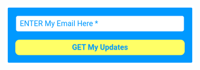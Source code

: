 <style type="text/css">
  @import url(https://fonts.googleapis.com/css?family=Open+Sans:400,400italic,700,700italic);
</style>
<style type="text/css">
  @import url(https://fonts.googleapis.com/css?family=Roboto:400,400italic,700,700italic);
</style>
<style type="text/css">
  .ml-form-embedSubmitLoad{display:inline-block;width:20px;height:20px}.ml-form-embedSubmitLoad:after{content:" ";display:block;width:11px;height:11px;margin:1px;border-radius:50%;border:4px solid #fff;border-color:#09f #09f #09f transparent;animation:ml-form-embedSubmitLoad 1.2s linear infinite}@keyframes ml-form-embedSubmitLoad{0%{transform:rotate(0)}100%{transform:rotate(360deg)}}#mlb2-2433250.ml-form-embedContainer{box-sizing:border-box;display:table;margin:0 auto;position:static;width:100%!important}#mlb2-2433250.ml-form-embedContainer button,#mlb2-2433250.ml-form-embedContainer h4,#mlb2-2433250.ml-form-embedContainer p,#mlb2-2433250.ml-form-embedContainer span{text-transform:none!important;letter-spacing:normal!important}#mlb2-2433250.ml-form-embedContainer .ml-form-embedWrapper{background-color:#09f;border-width:7px;border-color:#fff;border-radius:10px;border-style:solid;box-sizing:border-box;display:inline-block!important;margin:0;padding:0;position:relative}#mlb2-2433250.ml-form-embedContainer .ml-form-embedWrapper.embedDefault,#mlb2-2433250.ml-form-embedContainer .ml-form-embedWrapper.embedPopup{width:750px}#mlb2-2433250.ml-form-embedContainer .ml-form-embedWrapper.embedForm{max-width:750px;width:100%}#mlb2-2433250.ml-form-embedContainer .ml-form-align-left{text-align:left}#mlb2-2433250.ml-form-embedContainer .ml-form-align-center{text-align:center}#mlb2-2433250.ml-form-embedContainer .ml-form-align-default{display:table-cell!important;vertical-align:middle!important;text-align:center!important}#mlb2-2433250.ml-form-embedContainer .ml-form-align-right{text-align:right}#mlb2-2433250.ml-form-embedContainer .ml-form-embedWrapper .ml-form-embedHeader img{border-top-left-radius:10px;border-top-right-radius:10px;height:auto;margin:0 auto!important;max-width:100%;width:646px}#mlb2-2433250.ml-form-embedContainer .ml-form-embedWrapper .ml-form-embedBody,#mlb2-2433250.ml-form-embedContainer .ml-form-embedWrapper .ml-form-successBody{padding:20px 20px 0 20px}#mlb2-2433250.ml-form-embedContainer .ml-form-embedWrapper .ml-form-embedBody.ml-form-embedBodyHorizontal{padding-bottom:0}#mlb2-2433250.ml-form-embedContainer .ml-form-embedWrapper .ml-form-embedBody .ml-form-embedContent,#mlb2-2433250.ml-form-embedContainer .ml-form-embedWrapper .ml-form-successBody .ml-form-successContent{margin:0 0 20px 0}#mlb2-2433250.ml-form-embedContainer .ml-form-embedWrapper .ml-form-embedBody .ml-form-embedContent h4,#mlb2-2433250.ml-form-embedContainer .ml-form-embedWrapper .ml-form-successBody .ml-form-successContent h4{color:#000;font-family:Roboto,Arial,Helvetica,sans-serif;font-size:40px;font-weight:400;margin:0 0 10px 0;text-align:left;word-break:break-word}#mlb2-2433250.ml-form-embedContainer .ml-form-embedWrapper .ml-form-embedBody .ml-form-embedContent p,#mlb2-2433250.ml-form-embedContainer .ml-form-embedWrapper .ml-form-successBody .ml-form-successContent p{color:#000;font-family:Roboto,Arial,Helvetica,sans-serif;font-size:24px;font-weight:400;line-height:30px;margin:0 0 10px 0;text-align:left}#mlb2-2433250.ml-form-embedContainer .ml-form-embedWrapper .ml-form-embedBody .ml-form-embedContent ol,#mlb2-2433250.ml-form-embedContainer .ml-form-embedWrapper .ml-form-embedBody .ml-form-embedContent ul,#mlb2-2433250.ml-form-embedContainer .ml-form-embedWrapper .ml-form-successBody .ml-form-successContent ol,#mlb2-2433250.ml-form-embedContainer .ml-form-embedWrapper .ml-form-successBody .ml-form-successContent ul{color:#000;font-family:Roboto,Arial,Helvetica,sans-serif;font-size:24px}#mlb2-2433250.ml-form-embedContainer .ml-form-embedWrapper .ml-form-embedBody .ml-form-embedContent p a,#mlb2-2433250.ml-form-embedContainer .ml-form-embedWrapper .ml-form-successBody .ml-form-successContent p a{color:#000;text-decoration:underline}#mlb2-2433250.ml-form-embedContainer .ml-form-embedWrapper .ml-block-form .ml-field-group{text-align:left!important}#mlb2-2433250.ml-form-embedContainer .ml-form-embedWrapper .ml-block-form .ml-field-group label{margin-bottom:5px;color:#333;font-size:18px;font-family:Roboto,Arial,Helvetica,sans-serif;font-weight:700;font-style:normal;text-decoration:none;display:inline-block;line-height:24px}#mlb2-2433250.ml-form-embedContainer .ml-form-embedWrapper .ml-form-embedBody .ml-form-embedContent p:last-child,#mlb2-2433250.ml-form-embedContainer .ml-form-embedWrapper .ml-form-successBody .ml-form-successContent p:last-child{margin:0}#mlb2-2433250.ml-form-embedContainer .ml-form-embedWrapper .ml-form-embedBody form{margin:0;width:100%}#mlb2-2433250.ml-form-embedContainer .ml-form-embedWrapper .ml-form-embedBody .ml-form-checkboxRow,#mlb2-2433250.ml-form-embedContainer .ml-form-embedWrapper .ml-form-embedBody .ml-form-formContent{margin:0 0 20px 0;width:100%}#mlb2-2433250.ml-form-embedContainer .ml-form-embedWrapper .ml-form-embedBody .ml-form-checkboxRow{float:left}#mlb2-2433250.ml-form-embedContainer .ml-form-embedWrapper .ml-form-embedBody .ml-form-formContent.horozintalForm{margin:0;padding:0 0 20px 0;width:100%;height:auto;float:left}#mlb2-2433250.ml-form-embedContainer .ml-form-embedWrapper .ml-form-embedBody .ml-form-fieldRow{margin:0 0 10px 0;width:100%}#mlb2-2433250.ml-form-embedContainer .ml-form-embedWrapper .ml-form-embedBody .ml-form-fieldRow.ml-last-item{margin:0}#mlb2-2433250.ml-form-embedContainer .ml-form-embedWrapper .ml-form-embedBody .ml-form-fieldRow.ml-formfieldHorizintal{margin:0}#mlb2-2433250.ml-form-embedContainer .ml-form-embedWrapper .ml-form-embedBody .ml-form-fieldRow input{background-color:#fff!important;color:#09f!important;border-color:#09f!important;border-radius:7px!important;border-style:solid!important;border-width:2px!important;font-family:Roboto,Arial,Helvetica,sans-serif;font-size:20px!important;height:auto;line-height:21px!important;margin-bottom:0;margin-top:0;margin-left:0;margin-right:0;padding:10px 10px!important;width:100%!important;box-sizing:border-box!important;max-width:100%!important}#mlb2-2433250.ml-form-embedContainer .ml-form-embedWrapper .ml-form-embedBody .ml-form-fieldRow input::-webkit-input-placeholder,#mlb2-2433250.ml-form-embedContainer .ml-form-embedWrapper .ml-form-embedBody .ml-form-horizontalRow input::-webkit-input-placeholder{color:#09f}#mlb2-2433250.ml-form-embedContainer .ml-form-embedWrapper .ml-form-embedBody .ml-form-fieldRow input::-moz-placeholder,#mlb2-2433250.ml-form-embedContainer .ml-form-embedWrapper .ml-form-embedBody .ml-form-horizontalRow input::-moz-placeholder{color:#09f}#mlb2-2433250.ml-form-embedContainer .ml-form-embedWrapper .ml-form-embedBody .ml-form-fieldRow input:-ms-input-placeholder,#mlb2-2433250.ml-form-embedContainer .ml-form-embedWrapper .ml-form-embedBody .ml-form-horizontalRow input:-ms-input-placeholder{color:#09f}#mlb2-2433250.ml-form-embedContainer .ml-form-embedWrapper .ml-form-embedBody .ml-form-fieldRow input:-moz-placeholder,#mlb2-2433250.ml-form-embedContainer .ml-form-embedWrapper .ml-form-embedBody .ml-form-horizontalRow input:-moz-placeholder{color:#09f}#mlb2-2433250.ml-form-embedContainer .ml-form-embedWrapper .ml-form-embedBody .ml-form-fieldRow textarea,#mlb2-2433250.ml-form-embedContainer .ml-form-embedWrapper .ml-form-embedBody .ml-form-horizontalRow textarea{background-color:#fff!important;color:#09f!important;border-color:#09f!important;border-radius:7px!important;border-style:solid!important;border-width:2px!important;font-family:Roboto,Arial,Helvetica,sans-serif;font-size:20px!important;height:auto;line-height:21px!important;margin-bottom:0;margin-top:0;padding:10px 10px!important;width:100%!important;box-sizing:border-box!important;max-width:100%!important}#mlb2-2433250.ml-form-embedContainer .ml-form-embedWrapper .ml-form-embedBody .ml-form-checkboxRow .label-description::before,#mlb2-2433250.ml-form-embedContainer .ml-form-embedWrapper .ml-form-embedBody .ml-form-embedPermissions .ml-form-embedPermissionsOptionsCheckbox .label-description::before,#mlb2-2433250.ml-form-embedContainer .ml-form-embedWrapper .ml-form-embedBody .ml-form-fieldRow .custom-checkbox .custom-control-label::before,#mlb2-2433250.ml-form-embedContainer .ml-form-embedWrapper .ml-form-embedBody .ml-form-fieldRow .custom-radio .custom-control-label::before,#mlb2-2433250.ml-form-embedContainer .ml-form-embedWrapper .ml-form-embedBody .ml-form-horizontalRow .custom-checkbox .custom-control-label::before,#mlb2-2433250.ml-form-embedContainer .ml-form-embedWrapper .ml-form-embedBody .ml-form-horizontalRow .custom-radio .custom-control-label::before,#mlb2-2433250.ml-form-embedContainer .ml-form-embedWrapper .ml-form-embedBody .ml-form-interestGroupsRow .ml-form-interestGroupsRowCheckbox .label-description::before{border-color:#09f!important;background-color:#fff!important}#mlb2-2433250.ml-form-embedContainer .ml-form-embedWrapper .ml-form-embedBody .ml-form-fieldRow input.custom-control-input[type=checkbox]{box-sizing:border-box;padding:0;position:absolute;z-index:-1;opacity:0;margin-top:5px;margin-left:-24px;overflow:visible}#mlb2-2433250.ml-form-embedContainer .ml-form-embedWrapper .ml-form-embedBody .ml-form-checkboxRow .label-description::before,#mlb2-2433250.ml-form-embedContainer .ml-form-embedWrapper .ml-form-embedBody .ml-form-embedPermissions .ml-form-embedPermissionsOptionsCheckbox .label-description::before,#mlb2-2433250.ml-form-embedContainer .ml-form-embedWrapper .ml-form-embedBody .ml-form-fieldRow .custom-checkbox .custom-control-label::before,#mlb2-2433250.ml-form-embedContainer .ml-form-embedWrapper .ml-form-embedBody .ml-form-horizontalRow .custom-checkbox .custom-control-label::before,#mlb2-2433250.ml-form-embedContainer .ml-form-embedWrapper .ml-form-embedBody .ml-form-interestGroupsRow .ml-form-interestGroupsRowCheckbox .label-description::before{border-radius:4px!important}#mlb2-2433250.ml-form-embedContainer .ml-form-embedWrapper .ml-form-embedBody .ml-form-checkboxRow input[type=checkbox]:checked~.label-description::after,#mlb2-2433250.ml-form-embedContainer .ml-form-embedWrapper .ml-form-embedBody .ml-form-embedPermissions .ml-form-embedPermissionsOptionsCheckbox input[type=checkbox]:checked~.label-description::after,#mlb2-2433250.ml-form-embedContainer .ml-form-embedWrapper .ml-form-embedBody .ml-form-fieldRow .custom-checkbox .custom-control-input:checked~.custom-control-label::after,#mlb2-2433250.ml-form-embedContainer .ml-form-embedWrapper .ml-form-embedBody .ml-form-horizontalRow .custom-checkbox .custom-control-input:checked~.custom-control-label::after,#mlb2-2433250.ml-form-embedContainer .ml-form-embedWrapper .ml-form-embedBody .ml-form-interestGroupsRow .ml-form-interestGroupsRowCheckbox input[type=checkbox]:checked~.label-description::after{background-color:#09f;mask-image:url(https://bucket.mlcdn.com/images/default/arrow.svg);-webkit-mask-image:url(https://bucket.mlcdn.com/images/default/arrow.svg)}#mlb2-2433250.ml-form-embedContainer .ml-form-embedWrapper .ml-form-embedBody .ml-form-fieldRow .custom-radio .custom-control-input:checked~.custom-control-label::after{background-color:#09f;mask-image:url(https://bucket.mlcdn.com/images/default/circle.svg);-webkit-mask-image:url(https://bucket.mlcdn.com/images/default/circle.svg)}#mlb2-2433250.ml-form-embedContainer .ml-form-embedWrapper .ml-form-embedBody .ml-form-checkboxRow input[type=checkbox]:checked~.label-description::before,#mlb2-2433250.ml-form-embedContainer .ml-form-embedWrapper .ml-form-embedBody .ml-form-embedPermissions .ml-form-embedPermissionsOptionsCheckbox input[type=checkbox]:checked~.label-description::before,#mlb2-2433250.ml-form-embedContainer .ml-form-embedWrapper .ml-form-embedBody .ml-form-fieldRow .custom-checkbox .custom-control-input:checked~.custom-control-label::before,#mlb2-2433250.ml-form-embedContainer .ml-form-embedWrapper .ml-form-embedBody .ml-form-fieldRow .custom-radio .custom-control-input:checked~.custom-control-label::before,#mlb2-2433250.ml-form-embedContainer .ml-form-embedWrapper .ml-form-embedBody .ml-form-horizontalRow .custom-checkbox .custom-control-input:checked~.custom-control-label::before,#mlb2-2433250.ml-form-embedContainer .ml-form-embedWrapper .ml-form-embedBody .ml-form-horizontalRow .custom-radio .custom-control-input:checked~.custom-control-label::before,#mlb2-2433250.ml-form-embedContainer .ml-form-embedWrapper .ml-form-embedBody .ml-form-interestGroupsRow .ml-form-interestGroupsRowCheckbox input[type=checkbox]:checked~.label-description::before{border-color:#ff6!important;background-color:#ff6!important;color:#09f!important}#mlb2-2433250.ml-form-embedContainer .ml-form-embedWrapper .ml-form-embedBody .ml-form-fieldRow .custom-checkbox .custom-control-label::after,#mlb2-2433250.ml-form-embedContainer .ml-form-embedWrapper .ml-form-embedBody .ml-form-fieldRow .custom-checkbox .custom-control-label::before,#mlb2-2433250.ml-form-embedContainer .ml-form-embedWrapper .ml-form-embedBody .ml-form-fieldRow .custom-radio .custom-control-label::after,#mlb2-2433250.ml-form-embedContainer .ml-form-embedWrapper .ml-form-embedBody .ml-form-fieldRow .custom-radio .custom-control-label::before,#mlb2-2433250.ml-form-embedContainer .ml-form-embedWrapper .ml-form-embedBody .ml-form-horizontalRow .custom-checkbox .custom-control-label::after,#mlb2-2433250.ml-form-embedContainer .ml-form-embedWrapper .ml-form-embedBody .ml-form-horizontalRow .custom-checkbox .custom-control-label::before,#mlb2-2433250.ml-form-embedContainer .ml-form-embedWrapper .ml-form-embedBody .ml-form-horizontalRow .custom-radio .custom-control-label::after,#mlb2-2433250.ml-form-embedContainer .ml-form-embedWrapper .ml-form-embedBody .ml-form-horizontalRow .custom-radio .custom-control-label::before{top:8;box-sizing:border-box}#mlb2-2433250.ml-form-embedContainer .ml-form-embedWrapper .ml-form-embedBody .ml-form-checkboxRow .label-description::after,#mlb2-2433250.ml-form-embedContainer .ml-form-embedWrapper .ml-form-embedBody .ml-form-checkboxRow .label-description::before,#mlb2-2433250.ml-form-embedContainer .ml-form-embedWrapper .ml-form-embedBody .ml-form-embedPermissions .ml-form-embedPermissionsOptionsCheckbox .label-description::after,#mlb2-2433250.ml-form-embedContainer .ml-form-embedWrapper .ml-form-embedBody .ml-form-embedPermissions .ml-form-embedPermissionsOptionsCheckbox .label-description::before{top:6px!important;box-sizing:border-box!important}#mlb2-2433250.ml-form-embedContainer .ml-form-embedWrapper .ml-form-embedBody .ml-form-checkboxRow .label-description::after,#mlb2-2433250.ml-form-embedContainer .ml-form-embedWrapper .ml-form-embedBody .ml-form-checkboxRow .label-description::before{top:0!important;box-sizing:border-box!important}#mlb2-2433250.ml-form-embedContainer .ml-form-embedWrapper .ml-form-embedBody .ml-form-interestGroupsRow .ml-form-interestGroupsRowCheckbox .label-description::after{top:3px!important;box-sizing:border-box!important;position:absolute;left:-21px;display:block;width:10px;height:10px;content:""}#mlb2-2433250.ml-form-embedContainer .ml-form-embedWrapper .ml-form-embedBody .ml-form-interestGroupsRow .ml-form-interestGroupsRowCheckbox .label-description::before{top:0!important;box-sizing:border-box!important}#mlb2-2433250.ml-form-embedContainer .ml-form-embedWrapper .ml-form-embedBody .custom-control-label::before{position:absolute;top:4px;left:-24px;display:block;width:16px;height:16px;pointer-events:none;content:"";background-color:#fff;border:#adb5bd solid 1px;border-radius:50%}#mlb2-2433250.ml-form-embedContainer .ml-form-embedWrapper .ml-form-embedBody .custom-control-label::after{position:absolute;top:11px!important;left:-21px;display:block;width:10px;height:10px;content:""}#mlb2-2433250.ml-form-embedContainer .ml-form-embedWrapper .ml-form-embedBody .ml-form-checkboxRow .label-description::before,#mlb2-2433250.ml-form-embedContainer .ml-form-embedWrapper .ml-form-embedBody .ml-form-embedPermissions .ml-form-embedPermissionsOptionsCheckbox .label-description::before,#mlb2-2433250.ml-form-embedContainer .ml-form-embedWrapper .ml-form-embedBody .ml-form-interestGroupsRow .ml-form-interestGroupsRowCheckbox .label-description::before{position:absolute;top:4px;left:-24px;display:block;width:16px;height:16px;pointer-events:none;content:"";background-color:#fff;border:#adb5bd solid 1px;border-radius:50%}#mlb2-2433250.ml-form-embedContainer .ml-form-embedWrapper .ml-form-embedBody .ml-form-embedPermissions .ml-form-embedPermissionsOptionsCheckbox .label-description::after{position:absolute;top:9px!important;left:-21px;display:block;width:10px;height:10px;content:""}#mlb2-2433250.ml-form-embedContainer .ml-form-embedWrapper .ml-form-embedBody .ml-form-checkboxRow .label-description::after{position:absolute;top:3px!important;left:-21px;display:block;width:10px;height:10px;content:""}#mlb2-2433250.ml-form-embedContainer .ml-form-embedWrapper .ml-form-embedBody .custom-radio .custom-control-label::after{background:no-repeat 50%/50% 50%}#mlb2-2433250.ml-form-embedContainer .ml-form-embedWrapper .ml-form-embedBody .custom-checkbox .custom-control-label::after,#mlb2-2433250.ml-form-embedContainer .ml-form-embedWrapper .ml-form-embedBody .ml-form-checkboxRow .label-description::after,#mlb2-2433250.ml-form-embedContainer .ml-form-embedWrapper .ml-form-embedBody .ml-form-embedPermissions .ml-form-embedPermissionsOptionsCheckbox .label-description::after,#mlb2-2433250.ml-form-embedContainer .ml-form-embedWrapper .ml-form-embedBody .ml-form-interestGroupsRow .ml-form-interestGroupsRowCheckbox .label-description::after{background:no-repeat 50%/50% 50%}#mlb2-2433250.ml-form-embedContainer .ml-form-embedWrapper .ml-form-embedBody .ml-form-fieldRow .custom-control,#mlb2-2433250.ml-form-embedContainer .ml-form-embedWrapper .ml-form-embedBody .ml-form-horizontalRow .custom-control{position:relative;display:block;min-height:1.5rem;padding-left:1.5rem}#mlb2-2433250.ml-form-embedContainer .ml-form-embedWrapper .ml-form-embedBody .ml-form-fieldRow .custom-checkbox .custom-control-input,#mlb2-2433250.ml-form-embedContainer .ml-form-embedWrapper .ml-form-embedBody .ml-form-fieldRow .custom-radio .custom-control-input,#mlb2-2433250.ml-form-embedContainer .ml-form-embedWrapper .ml-form-embedBody .ml-form-horizontalRow .custom-checkbox .custom-control-input,#mlb2-2433250.ml-form-embedContainer .ml-form-embedWrapper .ml-form-embedBody .ml-form-horizontalRow .custom-radio .custom-control-input{position:absolute;z-index:-1;opacity:0;box-sizing:border-box;padding:0}#mlb2-2433250.ml-form-embedContainer .ml-form-embedWrapper .ml-form-embedBody .ml-form-fieldRow .custom-checkbox .custom-control-label,#mlb2-2433250.ml-form-embedContainer .ml-form-embedWrapper .ml-form-embedBody .ml-form-fieldRow .custom-radio .custom-control-label,#mlb2-2433250.ml-form-embedContainer .ml-form-embedWrapper .ml-form-embedBody .ml-form-horizontalRow .custom-checkbox .custom-control-label,#mlb2-2433250.ml-form-embedContainer .ml-form-embedWrapper .ml-form-embedBody .ml-form-horizontalRow .custom-radio .custom-control-label{color:#000;font-size:18px!important;font-family:Roboto,Arial,Helvetica,sans-serif;line-height:28px;margin-bottom:0;position:relative;vertical-align:top;font-style:normal;font-weight:700}#mlb2-2433250.ml-form-embedContainer .ml-form-embedWrapper .ml-form-embedBody .ml-form-fieldRow .custom-select,#mlb2-2433250.ml-form-embedContainer .ml-form-embedWrapper .ml-form-embedBody .ml-form-horizontalRow .custom-select{background-color:#fff!important;color:#09f!important;border-color:#09f!important;border-radius:7px!important;border-style:solid!important;border-width:2px!important;font-family:Roboto,Arial,Helvetica,sans-serif;font-size:20px!important;line-height:20px!important;margin-bottom:0;margin-top:0;padding:10px 28px 10px 12px!important;width:100%!important;box-sizing:border-box!important;max-width:100%!important;height:auto;display:inline-block;vertical-align:middle;background:url(https://bucket.mlcdn.com/images/default/dropdown.svg) no-repeat right .75rem center/8px 10px;-webkit-appearance:none;-moz-appearance:none;appearance:none}#mlb2-2433250.ml-form-embedContainer .ml-form-embedWrapper .ml-form-embedBody .ml-form-horizontalRow{height:auto;width:100%;float:left}.ml-form-formContent.horozintalForm .ml-form-horizontalRow .ml-input-horizontal{width:70%;float:left}.ml-form-formContent.horozintalForm .ml-form-horizontalRow .ml-button-horizontal{width:30%;float:left}.ml-form-formContent.horozintalForm .ml-form-horizontalRow .ml-button-horizontal.labelsOn{padding-top:29px}.ml-form-formContent.horozintalForm .ml-form-horizontalRow .horizontal-fields{box-sizing:border-box;float:left;padding-right:10px}#mlb2-2433250.ml-form-embedContainer .ml-form-embedWrapper .ml-form-embedBody .ml-form-horizontalRow input{background-color:#fff;color:#09f;border-color:#09f;border-radius:7px;border-style:solid;border-width:2px;font-family:Roboto,Arial,Helvetica,sans-serif;font-size:20px;line-height:20px;margin-bottom:0;margin-top:0;padding:10px 10px;width:100%;box-sizing:border-box;overflow-y:initial}#mlb2-2433250.ml-form-embedContainer .ml-form-embedWrapper .ml-form-embedBody .ml-form-horizontalRow button{background-color:#ff6!important;border-color:#ff6;border-style:solid;border-width:2px;border-radius:11px;box-shadow:none;color:#09f!important;cursor:pointer;font-family:Roboto,Arial,Helvetica,sans-serif;font-size:20px!important;font-weight:700;line-height:20px;margin:0!important;padding:10px!important;width:100%;height:auto}#mlb2-2433250.ml-form-embedContainer .ml-form-embedWrapper .ml-form-embedBody .ml-form-horizontalRow button:hover{background-color:#ff0!important;border-color:#ff0!important}#mlb2-2433250.ml-form-embedContainer .ml-form-embedWrapper .ml-form-embedBody .ml-form-checkboxRow input[type=checkbox]{box-sizing:border-box;padding:0;position:absolute;z-index:-1;opacity:0;margin-top:5px;margin-left:-24px;overflow:visible}#mlb2-2433250.ml-form-embedContainer .ml-form-embedWrapper .ml-form-embedBody .ml-form-checkboxRow .label-description{color:#000;display:block;font-family:'Open Sans',Arial,Helvetica,sans-serif;font-size:12px;text-align:left;margin-bottom:0;position:relative;vertical-align:top}#mlb2-2433250.ml-form-embedContainer .ml-form-embedWrapper .ml-form-embedBody .ml-form-checkboxRow label{font-weight:400;margin:0;padding:0;position:relative;display:block;min-height:24px;padding-left:24px}#mlb2-2433250.ml-form-embedContainer .ml-form-embedWrapper .ml-form-embedBody .ml-form-checkboxRow label a{color:#000;text-decoration:underline}#mlb2-2433250.ml-form-embedContainer .ml-form-embedWrapper .ml-form-embedBody .ml-form-checkboxRow label p{color:#000!important;font-family:'Open Sans',Arial,Helvetica,sans-serif!important;font-size:12px!important;font-weight:400!important;line-height:18px!important;padding:0!important;margin:0 5px 0 0!important}#mlb2-2433250.ml-form-embedContainer .ml-form-embedWrapper .ml-form-embedBody .ml-form-checkboxRow label p:last-child{margin:0}#mlb2-2433250.ml-form-embedContainer .ml-form-embedWrapper .ml-form-embedBody .ml-form-embedSubmit{margin:0 0 20px 0;float:left;width:100%}#mlb2-2433250.ml-form-embedContainer .ml-form-embedWrapper .ml-form-embedBody .ml-form-embedSubmit button{background-color:#ff6!important;border:none!important;border-radius:11px!important;box-shadow:none!important;color:#09f!important;cursor:pointer;font-family:Roboto,Arial,Helvetica,sans-serif!important;font-size:20px!important;font-weight:700!important;line-height:21px!important;height:auto;padding:10px!important;width:100%!important;box-sizing:border-box!important}#mlb2-2433250.ml-form-embedContainer .ml-form-embedWrapper .ml-form-embedBody .ml-form-embedSubmit button.loading{display:none}#mlb2-2433250.ml-form-embedContainer .ml-form-embedWrapper .ml-form-embedBody .ml-form-embedSubmit button:hover{background-color:#ff0!important}.ml-subscribe-close{width:30px;height:30px;background:url(https://bucket.mlcdn.com/images/default/modal_close.png) no-repeat;background-size:30px;cursor:pointer;margin-top:-10px;margin-right:-10px;position:absolute;top:0;right:0}.ml-error input{background:url(https://bucket.mlcdn.com/images/default/error-icon.png) 98% center no-repeat #fff!important;background-size:24px 24px!important}.ml-error .label-description,.ml-error .label-description p,.ml-error .label-description p a,.ml-error label:first-child{color:red!important}#mlb2-2433250.ml-form-embedContainer .ml-form-embedWrapper .ml-form-embedBody .ml-form-checkboxRow.ml-error .label-description p,#mlb2-2433250.ml-form-embedContainer .ml-form-embedWrapper .ml-form-embedBody .ml-form-checkboxRow.ml-error .label-description p:first-letter{color:red!important}@media only screen and (max-width:750px){.ml-form-embedWrapper.embedDefault,.ml-form-embedWrapper.embedPopup{width:100%!important}.ml-form-formContent.horozintalForm{float:left!important}.ml-form-formContent.horozintalForm .ml-form-horizontalRow{height:auto!important;width:100%!important;float:left!important}.ml-form-formContent.horozintalForm .ml-form-horizontalRow .ml-input-horizontal{width:100%!important}.ml-form-formContent.horozintalForm .ml-form-horizontalRow .ml-input-horizontal>div{padding-right:0!important;padding-bottom:10px}.ml-form-formContent.horozintalForm .ml-button-horizontal{width:100%!important}.ml-form-formContent.horozintalForm .ml-button-horizontal.labelsOn{padding-top:0!important}}
</style>
<div id="mlb2-2433250" class="ml-form-embedContainer ml-subscribe-form ml-subscribe-form-2433250">
  <div class="ml-form-align-center">
    <div class="ml-form-embedWrapper embedForm">
      <div class="ml-form-embedBody ml-form-embedBodyDefault row-form">
        <div class="ml-form-embedContent" style="margin-bottom:0"></div>
        <form class="ml-block-form" action="https://app.mailerlite.com/webforms/submit/p8s7r2" data-code="p8s7r2" method="post" target="_blank">
          <div class="ml-form-formContent">
            <div class="ml-form-fieldRow ml-last-item">
              <div class="ml-field-group ml-field-email ml-validate-email ml-validate-required">
                <input type="email" class="form-control" data-inputmask="" name="fields[email]" placeholder="ENTER My Email Here *" autocomplete="email">
              </div>
            </div>
          </div>
          <input type="hidden" name="ml-submit" value="1">
          <div class="ml-form-embedSubmit">
            <button type="submit" class="primary">GET My Updates</button>
            <button disabled="disabled" style="display:none" type="button" class="loading"> <div class="ml-form-embedSubmitLoad"><div></div><div></div><div></div><div></div></div> </button>
          </div>
        </form>
      </div>
      <div class="ml-form-successBody row-success" style="display:none">
        <div class="ml-form-successContent">
          <h4>Thank you!</h4>
          <p><span style="font-size:28px">You have <strong>SUCCESSFULLY&nbsp;</strong>joined to get <strong>FREE&nbsp;</strong>updates :)</span></p>
          <p><strong><span style="font-size:28px">PLEASE,</span></strong><span style="font-size:18px"><span style="font-size:20px"><span style="font-size:24px"><strong></strong><strong></strong></span></span></span></p>
          <p style="text-align:justify"><span style="font-size:12px"><span style="font-size:16px"><span style="font-size:18px"><span style="font-size:20px"><span style="font-size:24px"><strong>Check </strong>your <strong>email inbox</strong> and add to <strong>your contacts<br></strong>the email address <strong>you've just received</strong><br>to <strong>ensure </strong>you <strong>get the updates</strong>.</span></span></span></span></span></p>
          <p></p>
          <p><strong></strong></p>
          <p></p>
        </div>
      </div>
    </div>
  </div>
</div>
<script>
  function ml_webform_success_2433250(){var r=ml_jQuery||jQuery;r(".ml-subscribe-form-2433250 .row-success").show(),r(".ml-subscribe-form-2433250 .row-form").hide()}
</script>
<img src="https://track.mailerlite.com/webforms/o/2433250/p8s7r2?v1596277956" width="1" height="1" style="max-width:1px;max-height:1px;visibility:hidden;padding:0;margin:0;display:block" alt="." border="0">
<script src="https://static.mailerlite.com/js/w/webforms.min.js?v5c5d99c28cfe49b41fe82455507d7558" type="text/javascript"></script>